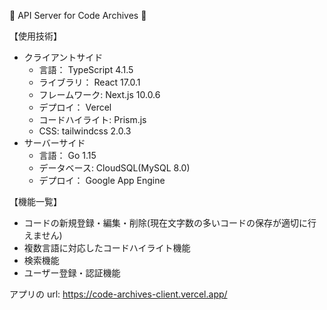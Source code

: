 🐯 API Server for Code Archives 🐯

【使用技術】

- クライアントサイド
  - 言語： TypeScript 4.1.5
  - ライブラリ： React 17.0.1
  - フレームワーク: Next.js 10.0.6
  - デプロイ： Vercel
  - コードハイライト: Prism.js
  - CSS: tailwindcss 2.0.3
- サーバーサイド
  - 言語： Go 1.15
  - データベース: CloudSQL(MySQL 8.0)
  - デプロイ： Google App Engine

【機能一覧】

- コードの新規登録・編集・削除(現在文字数の多いコードの保存が適切に行えません)
- 複数言語に対応したコードハイライト機能
- 検索機能
- ユーザー登録・認証機能

アプリの url: https://code-archives-client.vercel.app/
